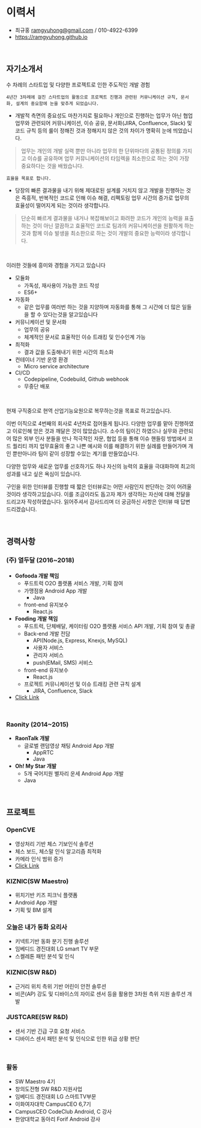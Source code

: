 # 이력서

- 최규홍 ramgyuhong@gmail.com / 010-4922-6399
- https://ramgyuhong.github.io

</br>

## 자기소개서

수 차례의 스타트업 및 다양한 프로젝트로 인한 주도적인 개발 경험

`4년간 3차례에 걸친 스타트업의 활동으로 프로젝트 진행과 관련된 커뮤니케이션 규칙, 문서화, 설계의 중요함에 눈을 맞추게 되었습니다.`
- 개발적 측면의 중요성도 마찬가지로 필요하나 개인으로 진행하는 업무가 아닌 협업 업무와 관련되어 커뮤니케이션, 이슈 공유, 문서화(JIRA, Confluence, Slack) 및 코드 규칙 등의 룰이 정해진 것과 정해지지 않은 것의 차이가 명확히 눈에 띄었습니다.
> 업무는 개인의 개발 실력 뿐만 아니라 업무의 한 단위마다의 공통된 정의를 가지고 이슈를 공유하며 업무 커뮤니케이션의 타임렉을 최소한으로 하는 것이 가장 중요하다는 것을 배웠습니다.

`효율을 목표로 합니다.`
- 당장의 빠른 결과물을 내기 위해 제대로된 설계를 거치지 않고 개발을 진행하는 것은 즉흥적, 반복적인 코드로 인해 이슈 해결, 리펙토링 업무 시간의 증가로 업무의 효율성이 떨어지게 되는 것이라 생각합니다.
> 단순히 빠르게 결과물을 내거나 복잡해보이고 화려한 코드가 개인의 능력을 표출하는 것이 아닌 깔끔하고 효율적인 코드로 팀과의 커뮤니케이션을 원활하게 하는 것과 함께 이슈 발생을 최소한으로 하는 것이 개발의 중요한 능력이라 생각합니다.

</br>

이러한 것들에 흥미와 경험을 가지고 있습니다
- 모듈화
  - 가독성, 재사용이 가능한 코드 작성
  - ES6+
- 자동화
  - 같은 업무를 여러번 하는 것을 지양하며 자동화를 통해 그 시간에 더 많은 일들을 할 수 있다는것을 알고있습니다
- 커뮤니케이션 및 문서화
  - 업무의 공유
  - 체계적인 문서로 효율적인 이슈 트래킹 및 인수인계 가능
- 최적화
  - 결과 값을 도출해내기 위한 시간의 최소화
- 컨테이너 기반 운영 환경
  - Micro service architecture 
- CI/CD
  - Codepipeline, Codebuild, Github webhook
  - 무중단 배포

</br>

현재 구직중으로 현역 산업기능요원으로 복무하는것을 목표로 하고있습니다.

이번 이직으로 4번째의 회사로 4년차로 접어들게 됩니다. 다양한 업무를 맡아 진행하였고 이로인해 얻은 것과 깨달은 것이 많았습니다. 소수의 팀이긴 하였으나 실무와 관련되어 많은 외부 인사 분들을 만나 적극적인 자문, 협업 등을 통해 이슈 핸들링 방법에서 코드 퀄리티 까지 업무효율의 좋고 나쁜 예시와 이를 해결하기 위한 실례를 만들어가며 개인 뿐만아니라 팀이 같이 성장할 수있는 계기를 만들었습니다.

다양한 업무와 새로운 업무를 선호하기도 하나 자신의 능력의 효율을 극대화하여 최고의 성과를 내고 싶은 욕심이 있습니다. 

구인을 위한 인터뷰를 진행할 때 짧은 인터뷰로는 어떤 사람인지 판단하는 것이 어려울 것이라 생각하고있습니다. 이를 조금이라도 돕고자 제가 생각하는 자신에 대해 전달을 드리고자 작성하였습니다.
읽어주셔서 감사드리며 더 궁금하신 사항은 인터뷰 때 답변 드리겠습니다.

</br>


## 경력사항
### (주) 열두달 (2016~2018)
#### 
- **Gofooda 개발 책임**
  - 푸드트럭 O2O 플랫폼 서비스 개발, 기획 참여
  - 가맹점용 Android App 개발
    - Java
  - front-end 유지보수
    - React.js
- **Fooding 개발 책임**
  - 푸드트럭, 단체배달, 케이터링 O2O 플랫폼 서비스 API 개발, 기획 참여 및 총괄
  - Back-end 개발 전담
    - API(Node.js, Express, Knexjs, MySQL)
    - 사용자 서비스
    - 관리자 서비스
    - push(EMail, SMS) 서비스
  - front-end 유지보수
    - React.js
  - 프로젝트 커뮤니케이션 및 이슈 트래킹 관련 규칙 설계
    - JIRA, Confluence, Slack
- [Click Link](http://fooding.io)

</br>

### Raonity (2014~2015)
- **RaonTalk 개발**
  - 글로벌 랜덤영상 채팅 Android App 개발
    - AppRTC
    - Java
- **Oh! My Star 개발**
  - 5개 국어지원 별자리 운세 Android App 개발
  - Java

</br>

## 프로젝트
### OpenCVE
- 영상처리 기반 체스 기보인식 솔루션
- 체스 보드, 체스말 인식 알고리즘 최적화
- 카메라 인식 범위 증가
- [Click Link](https://www.youtube.com/watch?v=ZQ_O20HjPL4&t=253s)

### KIZNIC(SW Maestro)
- 위치기반 키즈 피크닉 플랫폼
- Android App 개발
- 기획 및 BM 설계

### 오늘은 내가 동화 요리사
- 키넥트기반 동화 분기 진행 솔루션
- 임베디드 경진대회 LG smart TV 부문
- 스켈레톤 패턴 분석 및 인식

### KIZNIC(SW R&D)
 - 근거리 위치 측위 기반 어린이 안전 솔루션
 - 비콘(AP) 강도 및 디바이스의 자이로 센서 등을 활용한 3차원 측위 지원 솔루션 개발

### JUSTCARE(SW R&D)
 - 센서 기반 긴급 구호 요청 서비스
 - 디바이스 센서 패턴 분석 및 인식으로 인한 위급 상황 판단

</br>

### 활동
- SW Maestro 4기
- 창의도전형 SW R&D 지원사업
- 임베디드 경진대회	LG 스마트TV부문	
- 이화여자대학 CampusCEO 6,7기
- CampusCEO CodeClub Android, C 강사
- 한양대학교 동아리 Forif Android 강사
